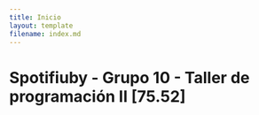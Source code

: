 ```yaml
---
title: Inicio
layout: template
filename: index.md
---
```


# Spotifiuby - Grupo 10 - Taller de programación II [75.52]
